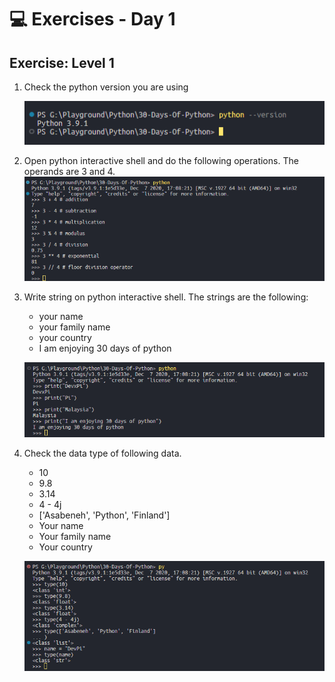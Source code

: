 # 💻 Exercises - Day 1

## Exercise: Level 1

1. Check the python version you are using

   ![python-version](./image/image1.png)

2. Open python interactive shell and do the following operations. The operands are 3 and 4.
   ![example-operations-in-python](./image/image2.png)
   
3. Write string on python interactive shell. The strings are the following:
   - your name
   - your family name
   - your country
   - I am enjoying 30 days of python

   ![print-using-python](./image/image3.png)
  
4. Check the data type of following data.
   - 10
   - 9.8
   - 3.14
   - 4 - 4j
   - ['Asabeneh', 'Python', 'Finland']
   - Your name
   - Your family name
   - Your country

   ![checking-type-in-python](./image/image4.png)
